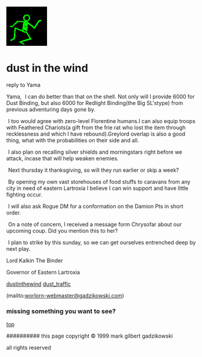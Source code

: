 ![dancer](assets/dancer.gif)

# dust in the wind



 reply to Yama

Yama, 
 ![xparent](assets/xparent.gif)  I can do better than that on the shell. Not only will I provide 6000 for Dust Binding, but also 6000 for Redlight Binding(the Big SL'stype) from previous adventuring days gone by. 


 ![xparent](assets/xparent.gif)  I too would agree with zero-level Florentine humans.I can also equip troops with Feathered Chariots(a gift from the frie rat who lost the item through recklessness and which I have rebound).Greylord overlap is also a good thing, what with the probabilities on their side and all. 


 ![xparent](assets/xparent.gif)  I also plan on recalling silver shields and morningstars right before we attack, incase that will help weaken enemies. 


 ![xparent](assets/xparent.gif)  Next thursday it thanksgiving, so will they run earlier or skip a week? 


 ![xparent](assets/xparent.gif)  By opening my own vast storehouses of food stuffs to caravans from any city in need of eastern Lartroxia I believe I can win support and have little fighting occur. 


 ![xparent](assets/xparent.gif)  I will also ask Rogue DM for a conformation on the Damion Pts in short order. 


 ![xparent](assets/xparent.gif)  On a note of concern, I received a message form Chrysofar about our upcoming coup. Did you mention this to her? 


 ![xparent](assets/xparent.gif)  I plan to strike by this sunday, so we can get ourselves entrenched deep by next play. 


Lord Kalkin The Binder

 Governor of Eastern Lartroxia 







  [dustinthewind](dustinthewind.md)  [dust_traffic](dust_traffic.md) 

 (mailto:worlorn-webmaster@gadzikowski.com) 

 
### missing something you want to see?



 [top](#top) 

 
########## this page copyright © 1999 mark gilbert gadzikowski

 all rights reserved